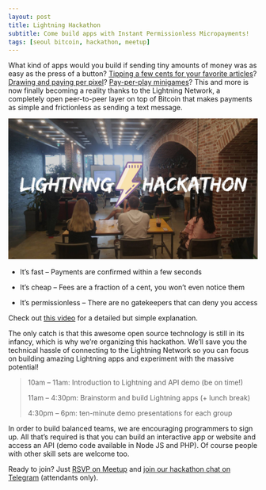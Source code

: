 ```yaml
---
layout: post
title: Lightning Hackathon
subtitle: Come build apps with Instant Permissionless Micropayments!
tags: [seoul bitcoin, hackathon, meetup]
---
```

What kind of apps would you build if sending tiny amounts of money was as easy as the press of a button? [Tipping a few cents for your favorite articles](https://yalls.org)? [Drawing and paying per pixel](https://satoshis.place)? [Pay-per-play minigames](http://www.mandelduck.com/sarutobi)? This and more is now finally becoming a reality thanks to the Lightning Network, a completely open peer-to-peer layer on top of Bitcoin that makes payments as simple and frictionless as sending a text message.

![Lightning Hackathon](/img/hackathon.jpg)

- It’s fast – Payments are confirmed within a few seconds

- It’s cheap – Fees are a fraction of a cent, you won’t even notice them

- It’s permissionless – There are no gatekeepers that can deny you access

Check out [this video](http://youtu.be/rrr_zPmEiME) for a detailed but simple explanation.

The only catch is that this awesome open source technology is still in its infancy, which is why we’re organizing this hackathon. We’ll save you the technical hassle of connecting to the Lightning Network so you can focus on building amazing Lightning apps and experiment with the massive potential!

>10am – 11am: Introduction to Lightning and API demo (be on time!)
>
>11am – 4:30pm: Brainstorm and build Lightning apps (+ lunch break)
>
>4:30pm – 6pm: ten-minute demo presentations for each group

In order to build balanced teams, we are encouraging programmers to sign up. All that’s required is that you can build an interactive app or website and access an API (demo code available in Node JS and PHP). Of course people with other skill sets are welcome too.

Ready to join? Just [RSVP on Meetup](https://www.meetup.com/seoulbitcoin/events/xgcxnpyzcbhb/) and [join our hackathon chat on Telegram](https://t.me/joinchat/Ah5yLVDTfsNh11eW-e6XqQ) (attendants only).
